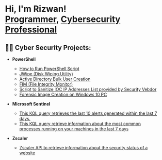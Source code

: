 <h1>Hi, I'm Rizwan! <br/><a href="https://github.com/shaikhr1">Programmer</a>, <a href="https://www.linkedin.com/in/rizwan1325/">Cybersecurity Professional</a> 

<h2>👨‍💻 Cyber Security Projects:</h2>

- <b>PowerShell</b>
    - [How to Run PowerShell Script](https://github.com/shaikhr1/How-to-Run-PowerShell-Scripts)
    - [JWipe (Disk Wiping Utility)](https://github.com/shaikhr1/JWipe-Disk-Sanitization)
    - [Active Directory Bulk User Creation](https://github.com/shaikhr1/ADBulkuserCreationPS)
    - [FIM (File Integrity Monitor)](https://github.com/shaikhr1/File-Integrity-Monitor)
    - [Script to Sanitize IOC IP Addresses List provided by Security Vebdor](https://github.com/shaikhr1/Sanitized-IOC-IP-List-)
    - [Forensic Image Creation on Windows 10 PC](https://github.com/shaikhr1/Forensic-Image-Creation)
    
- <b>Microsoft Sentinel</b>
    - [This KQL query retrieves the last 10 alerts generated within the last 7 days.](https://github.com/shaikhr1/alerts_query.kql)
    - [This KQL query retrieve information about the most common processes running on your machines in the last 7 days](https://github.com/shaikhr1/common-processes-)
- <b>Zscaler</b>
    - [ Zscaler API to retrieve information about the security status of a website](https://github.com/shaikhr1/zscaler-api-demo)
